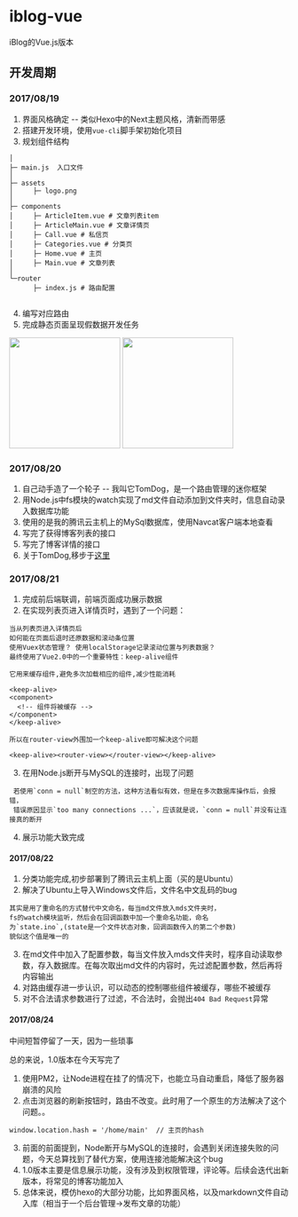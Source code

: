 # iblog-vue

iBlog的Vue.js版本

## 开发周期

### 2017/08/19 
1. 界面风格确定 -- 类似Hexo中的Next主题风格，清新而带感
2. 搭建开发环境，使用`vue-cli`脚手架初始化项目
3. 规划组件结构

```
│ 
├─ main.js  入口文件
│  
├─ assets
│     ├─ logo.png
│      
├─ components
│     ├─ ArticleItem.vue # 文章列表item
│     ├─ ArticleMain.vue # 文章详情页
│     ├─ Call.vue # 私信页
│     ├─ Categories.vue # 分类页 
│     ├─ Home.vue # 主页
│     ├─ Main.vue # 文章列表
│      
└─router
      ├─ index.js # 路由配置
        
```
4. 编写对应路由
5. 完成静态页面呈现假数据开发任务
<img src="http://ou1frpks8.bkt.clouddn.com/002.png" width=200 /> 
<img src="http://ou1frpks8.bkt.clouddn.com/001.png" width=200 />


### 2017/08/20
1. 自己动手造了一个轮子 -- 我叫它TomDog，是一个路由管理的迷你框架
2. 用Node.js中fs模块的watch实现了md文件自动添加到文件夹时，信息自动录入数据库功能
3. 使用的是我的腾讯云主机上的MySql数据库，使用Navcat客户端本地查看
3. 写完了获得博客列表的接口
4. 写完了博客详情的接口
5. 关于TomDog,移步于[这里](../../iblog-server) 

### 2017/08/21
1. 完成前后端联调，前端页面成功展示数据
2. 在实现列表页进入详情页时，遇到了一个问题：
```
当从列表页进入详情页后
如何能在页面后退时还原数据和滚动条位置
使用Vuex状态管理？ 使用localStorage记录滚动位置与列表数据？
最终使用了Vue2.0中的一个重要特性：keep-alive组件

它用来缓存组件,避免多次加载相应的组件,减少性能消耗

<keep-alive>
<component>
  <!-- 组件将被缓存 -->
</component>
</keep-alive>

所以在router-view外围加一个keep-alive即可解决这个问题

<keep-alive><router-view></router-view></keep-alive>
```
3. 在用Node.js断开与MySQL的连接时，出现了问题
```
 若使用`conn = null`制空的方法，这种方法看似有效，但是在多次数据库操作后，会报错，
 错误原因显示`too many connections ...`，应该就是说，`conn = null`并没有让连接真的断开
```
4. 展示功能大致完成

#### 2017/08/22
1. 分类功能完成,初步部署到了腾讯云主机上面（买的是Ubuntu）
2. 解决了Ubuntu上导入Windows文件后，文件名中文乱码的bug

```
其实是用了重命名的方式替代中文命名，每当md文件放入mds文件夹时，
fs的watch模块监听，然后会在回调函数中加一个重命名功能，命名
为`state.ino`,(state是一个文件状态对象，回调函数传入的第二个参数)
貌似这个值是唯一的
```

3. 在md文件中加入了配置参数，每当文件放入mds文件夹时，程序自动读取参数，存入数据库。在每次取出md文件的内容时，先过滤配置参数，然后再将内容输出
4. 对路由缓存进一步认识，可以动态的控制哪些组件被缓存，哪些不被缓存
5. 对不合法请求参数进行了过滤，不合法时，会抛出`404 Bad Request`异常

#### 2017/08/24
中间短暂停留了一天，因为一些琐事

总的来说，1.0版本在今天写完了

1. 使用PM2，让Node进程在挂了的情况下，也能立马自动重启，降低了服务器崩溃的风险
2. 点击浏览器的刷新按钮时，路由不改变。此时用了一个原生的方法解决了这个问题。。
```
window.location.hash = '/home/main'  // 主页的hash
```
3. 前面的前面提到，Node断开与MySQL的连接时，会遇到关闭连接失败的问题，今天总算找到了替代方案，使用连接池能解决这个bug
4. 1.0版本主要是信息展示功能，没有涉及到权限管理，评论等。后续会迭代出新版本，将常见的博客功能加入
5. 总体来说，模仿hexo的大部分功能，比如界面风格，以及markdown文件自动入库（相当于一个后台管理->发布文章的功能）